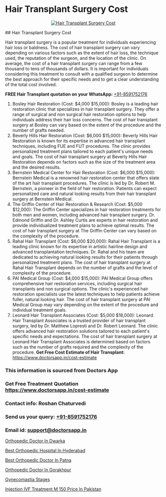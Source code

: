 # Hair Transplant Surgery Cost

<p align="center">
  <a href="https://doctorsapp.co.in/treatment/hair-transplant">
    <img src="https://doctorsapp.co.in/uploads/treatment_image/transplant.jpg" alt="Hair Transplant Surgery Cost">
  </a>
</p>
## Hair Transplant Surgery Cost

Hair transplant surgery is a popular treatment for individuals experiencing hair loss or baldness. The cost of hair transplant surgery can vary depending on various factors such as the extent of hair loss, the technique used, the reputation of the surgeon, and the location of the clinic. On average, the cost of a hair transplant surgery can range from a few thousand to tens of thousands of dollars. It is important for individuals considering this treatment to consult with a qualified surgeon to determine the best approach for their specific needs and to get a clear understanding of the total cost involved.

**FREE Hair Transplant quotation on your WhatsApp:**  [+91-8591752176](https://api.whatsapp.com/send?phone=8591752176)

1) Bosley Hair Restoration (Cost: $4,000   $15,000): Bosley is a leading hair restoration clinic that specializes in hair transplant surgery. They offer a range of surgical and non surgical hair restoration options to help individuals address their hair loss concerns. The cost of hair transplant surgery at Bosley can vary based on the extent of the procedure and the number of grafts needed.
2) Beverly Hills Hair Restoration (Cost: $6,000   $15,000): Beverly Hills Hair Restoration is known for its expertise in advanced hair transplant techniques, including FUE and FUT procedures. The clinic provides personalized treatment plans tailored to each patient's unique needs and goals. The cost of hair transplant surgery at Beverly Hills Hair Restoration depends on factors such as the size of the treatment area and the desired results.
3) Bernstein Medical   Center for Hair Restoration (Cost: $6,000   $15,000): Bernstein Medical is a renowned hair restoration center that offers state of the art hair transplant procedures. The clinic is led by Dr. Robert M. Bernstein, a pioneer in the field of hair restoration. Patients can expect personalized care and natural looking results from their hair transplant surgery at Bernstein Medical.
4) The Griffin Center of Hair Restoration & Research (Cost: $5,000   $12,000): The Griffin Center specializes in hair restoration treatments for both men and women, including advanced hair transplant surgery. Dr. Edmond Griffin and Dr. Ashley Curtis are experts in hair restoration and provide individualized treatment plans to achieve optimal results. The cost of hair transplant surgery at The Griffin Center can vary based on the complexity of the procedure.
5) Rahal Hair Transplant (Cost: $6,000   $20,000): Rahal Hair Transplant is a leading clinic known for its expertise in artistic hairline design and advanced transplantation techniques. Dr. Rahal and his team are dedicated to achieving natural looking results for their patients through personalized treatment plans. The cost of hair transplant surgery at Rahal Hair Transplant depends on the number of grafts and the level of complexity of the procedure.
6) PAI Medical Group (Cost: $4,000   $15,000): PAI Medical Group offers comprehensive hair restoration services, including surgical hair transplants and non surgical options. The clinic's experienced hair restoration specialists use the latest techniques to help patients achieve fuller, natural looking hair. The cost of hair transplant surgery at PAI Medical Group may vary depending on the extent of the procedure and individual treatment goals.
7) Leonard Hair Transplant Associates (Cost: $5,000   $18,000): Leonard Hair Transplant Associates is a trusted provider of hair transplant surgery, led by Dr. Matthew Lopresti and Dr. Robert Leonard. The clinic offers advanced hair restoration solutions tailored to each patient's specific needs and expectations. The cost of hair transplant surgery at Leonard Hair Transplant Associates is determined based on factors such as the number of grafts required and the complexity of the procedure.
**Get Free Cost Estimate of Hair Transplant:** https://www.doctorsapp.in/cost-estimate

### This information is sourced from Doctors App 
### Get Free Treatment Quotation https://www.doctorsapp.in/cost-estimate
### Contact info: Roshan Chaturvedi 
### Send us your query: [+91-8591752176](https://api.whatsapp.com/send?phone=8591752176) 
### Email id: support@doctorsapp.in

[Orthopedic Doctor In Dwarka](https://www.linkedin.com/pulse/orthopedic-doctor-dwarka-doctorsapp-chittagong-d3poe?trackingId=qvurFQVBM1g%2FEbp%2FxA0PLg%3D%3D&lipi=urn%3Ali%3Apage%3Ad_flagship3_company_admin%3BddPc4oDaSTuh6mJcYb9fAg%3D%3D)

[Best Orthopedic Hospital In Hyderabad](https://www.linkedin.com/pulse/best-orthopedic-hospital-hyderabad-doctorsappin-wmkyc?trackingId=DKGRn5j9owbRRcrKSujShA%3D%3D&lipi=urn%3Ali%3Apage%3Ad_flagship3_company_admin%3BcTUR6naWQkWjeA%2BR15noZQ%3D%3D)

[Best Orthopedic Doctor In Patna](https://medium.com/@akashbhatt14/best-orthopedic-doctor-in-patna-8c859a2fdfe6)

[Orthopedic Doctor In Gorakhpur](https://medium.com/@vimalrana22/orthopedic-doctor-in-gorakhpur-bec0a4633b30)

[Gynecomastia Stages](https://doctors-apps.github.io/doctorsapp/gynecomastia-stages)

[Injection IVF Treatment M 150 Price In Pakistan](https://doctors-apps.github.io/doctorsapp/injection-ivf-treatment-m-150-price-in-pakistan)

